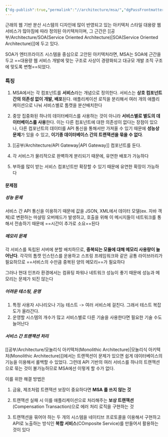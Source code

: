 ```yaml
---
{"dg-publish":true,"permalink":"//architecture/msa/","dgPassFrontmatter":true}
---
```



근래의 웹 기반 분산 시스템의 디자인에 많이 반영되고 있는 아키텍처 스타일
대용량 웹 서비스가 많아짐에 따라 정의된 아키텍처이며, 그 근간은 [[공부/Architecture/SOA(Service Oriented Architecture)\|SOA(Service Oriented Architecture)]]에 두고 있다.

SOA가 엔터프라이즈 시스템을 중심으로 고안된 아키텍처라면, MSA는 SOA에 근간을 두고 ==대용량 웹 서비스 개발에 맞는 구조로 사상이 경량화되고 대규모 개발 조직 구조에 맞도록 변형==되었다.

### 특징

1) MSA에서는 각 컴포넌트를 **서비스**라는 개념으로 정의한다. 서비스는 **상호 컴포넌트 간의 의존성 없이 개발, 배포**된다. 애플리케이션 로직을 분리해서 여러 개의 애플리케이션으로 나눠 서비스별로 톰캣을 분산배치한다
   
2) 중앙 집중화된 하나의 데이터베이스를 사용하는 것이 아니라 **서비스별로 별도의 데이터베이스를 사용**한다. 이는 다른 컴포넌트에 대한 의존성이 없다는 장점이 있으나, 다른 컴포넌트의 데이터를 API 통신을 통해서만 가져올 수 있기 때문에 **성능상 문제**가 있을 수 있고, **이기종 데이터베이스 간의 트랜잭션을 묶을 수 없다**.
   
3) [[공부/Architecture/API Gateway\|API Gateway]] 컴포넌트를 둔다.
   
4) 각 서비스가 물리적으로 완벽하게 분리되기 때문에, 유연한 배포가 가능하다
   
5) 부하를 많이 받는 서비스 컴포넌트만 확장할 수 있기 때문에 유연한 확장이 가능하다

#### 문제점

##### 성능 문제
서비스 간 API 통신을 이용하기 때문에 값을 JSON, XML에서 데이터 모델(ex. 자바 객체)로 변환하는 마샬링 오버헤드가 발생하고, 호출을 위해 이 메시지들이 네트워크를 통해서 전송하기 때문에 ==시간이 추가로 소요==된다

##### 메모리 문제
각 서비스를 독립된 서버에 분할 배치하므로, **중복되는 모듈에 대해 메모리 사용량이 늘어난다**. 각각의 톰캣 인스턴스를 운용하고 스프링 프레임워크와 같은 공통 라이브러리가 필요하므로 ==서비스의 수만큼 중복된 양의 메모리==가 필요하다

그러나 현대 인프라 환경에서는 컴퓨팅 파워나 네트워크 성능이 좋기 때문에 성능과 메모리는 문제가 되진 않는다

##### 어려운 테스팅, 운영
1) 특정 사용자 시나리오나 기능 테스트 -> 여러 서비스에 걸친다. 그래서 테스트 복잡도가 올라간다.
2) 운영할 시스템의 개수가 많고 서비스별로 다른 기술을 사용한다면 필요한 기술 수도 늘어난다

##### 서비스 간 트랜잭션 처리
[[공부/Architecture/모놀리식 아키텍처(Monolithic Architecture)\|모놀리식 아키텍처(Monolithic Architecture)]]에서는 트랜잭션이 문제가 있으면 쉽게 데이터베이스의 기능을 이용해서 롤백할 수 있었다. 그런데 API 기반의 여러 서비스를 하나의 트랜잭션으로 묶는 것이 불가능하므로 MSA에선 이렇게 할 수가 없다.

이를 위한 해결 방법은
1) 금융, 제조처럼 트랜잭션 보장이 중요하다면 **MSA 를 쓰지 않는 것** 
   
2) 트랜잭션 실패 시 이를 애플리케이션으로 처리해주는 **보상 트랜잭션**(Compensation Transaction)으로 에러 처리 로직을 구현하는 것 
   
3) 트랜잭션을 묶어야 하는 두 개의 시스템을 네이티브 프로토콜을 이용해서 구현하고 API로 노출하는 방식인 **복합 서비스**(COmposite Service)를 만들어서 활용하는 것이 있다